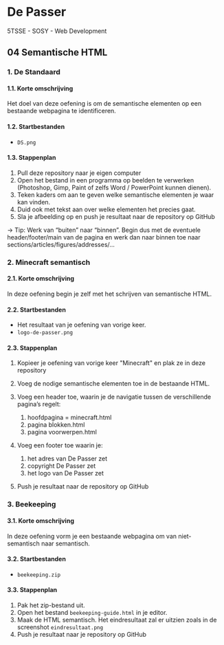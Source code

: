 # De Passer
5TSSE - SOSY - Web Development

## 04 Semantische HTML

### 1. De Standaard

#### 1.1. Korte omschrijving

Het doel van deze oefening is om de semantische elementen op een bestaande webpagina te identificeren.

#### 1.2. Startbestanden

* ``DS.png``

#### 1.3. Stappenplan

1.	Pull deze repository naar je eigen computer
2.	Open het bestand in een programma op beelden te verwerken (Photoshop, Gimp, Paint of zelfs Word / PowerPoint kunnen dienen).
3.	Teken kaders om aan te geven welke semantische elementen je waar kan vinden. 
4.	Duid ook met tekst aan over welke elementen het precies gaat.
5.	Sla je afbeelding op en push je resultaat naar de repository op GitHub

&rarr; Tip:
Werk van “buiten” naar “binnen”.  Begin dus met de eventuele header/footer/main van de pagina en werk dan naar binnen toe naar sections/articles/figures/addresses/…

### 2. Minecraft semantisch

#### 2.1. Korte omschrijving
In deze oefening begin je zelf met het schrijven van semantische HTML.

#### 2.2. Startbestanden
* Het resultaat van je oefening van vorige keer.
* ``logo-de-passer.png``

#### 2.3. Stappenplan
1.	Kopieer je oefening van vorige keer "Minecraft" en plak ze in deze repository  
2.	Voeg de nodige semantische elementen toe in de bestaande HTML.
3.	Voeg een header toe, waarin je de navigatie tussen de verschillende pagina’s regelt:
    1.	hoofdpagina = minecraft.html
    2.	pagina blokken.html
    3.	pagina voorwerpen.html
4.	Voeg een footer toe waarin je:
    1.	het adres van De Passer zet
    2.	copyright De Passer zet
    3.	het logo van De Passer zet

5.  Push je resultaat naar de repository op GitHub

### 3. Beekeeping

#### 3.1. Korte omschrijving
In deze oefening vorm je een bestaande webpagina om van niet-semantisch naar semantisch.

#### 3.2. Startbestanden
* ``beekeeping.zip``

#### 3.3. Stappenplan
1.	Pak het zip-bestand uit.
2.	Open het bestand ``beekeeping-guide.html`` in je editor.
3.	Maak de HTML semantisch. Het eindresultaat zal er uitzien zoals in de screenshot ``eindresultaat.png``
4.	Push je resultaat naar je repository op GitHub
